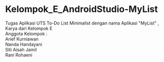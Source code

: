 # Kelompok_E_AndroidStudio-MyList
Tugas Aplikasi UTS To-Do List Minimalist dengan nama Aplikasi "MyList" , Karya dari Kelompok E  
Anggota Kelompok :      
Arief Kurniawan     
Nanda Handayani     
Siti Aisah Jamil     
Rani Rohaeni
